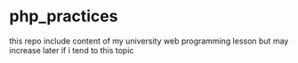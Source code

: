 # php_practices
this repo include content of my university web programming lesson but may increase later if i tend to this topic
